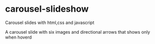 # carousel-slideshow
Carousel slides with html,css and javascript

A carousel slide with six images and directional arrows that shows only when hoverd
